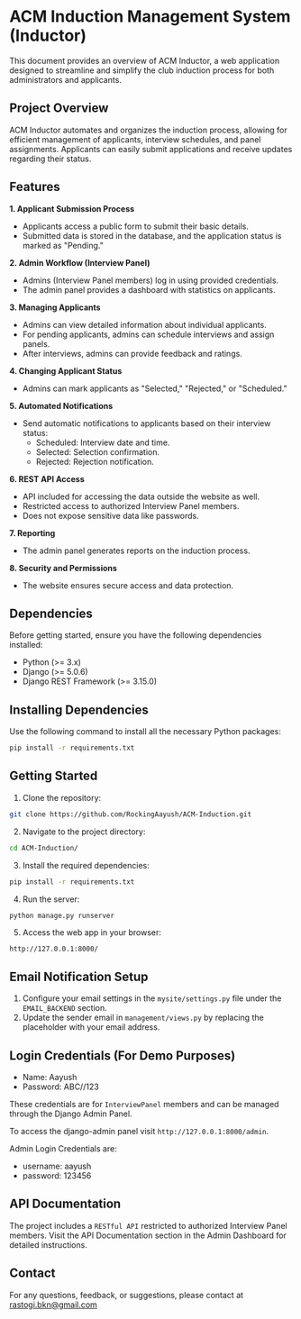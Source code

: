 
# ACM Induction Management System (Inductor)

This document provides an overview of ACM Inductor, a web application designed to streamline and simplify the club induction process for both administrators and applicants.

## Project Overview

ACM Inductor automates and organizes the induction process, allowing for efficient management of applicants, interview schedules, and panel assignments. Applicants can easily submit applications and receive updates regarding their status.

## Features
**1. Applicant Submission Process**

* Applicants access a public form to submit their basic details.
* Submitted data is stored in the database, and the application status is marked as "Pending."

**2. Admin Workflow (Interview Panel)**

* Admins (Interview Panel members) log in using provided credentials.
* The admin panel provides a dashboard with statistics on applicants.

**3. Managing Applicants**

* Admins can view detailed information about individual applicants.
* For pending applicants, admins can schedule interviews and assign panels.
* After interviews, admins can provide feedback and ratings.

**4. Changing Applicant Status**

* Admins can mark applicants as "Selected," "Rejected," or "Scheduled."

**5. Automated Notifications**

 -   Send automatic notifications to applicants based on their interview status:
        -   Scheduled: Interview date and time.
        -   Selected: Selection confirmation.
        -   Rejected: Rejection notification.

**6. REST API Access**

* API included for accessing the data outside the website as well.
* Restricted access to authorized Interview Panel members.
 * Does not expose sensitive data like passwords.

**7. Reporting**

* The admin panel generates reports on the induction process.


**8. Security and Permissions**

* The website ensures secure access and data protection.


## Dependencies

Before getting started, ensure you have the following dependencies installed:

-   Python (>= 3.x)
-   Django (>= 5.0.6)
-   Django REST Framework (>= 3.15.0)

## Installing Dependencies

Use the following command to install all the necessary Python packages:

```bash
pip install -r requirements.txt
```

## Getting Started

1.  Clone the repository:



```bash
git clone https://github.com/RockingAayush/ACM-Induction.git
```


2.  Navigate to the project directory:


```bash
cd ACM-Induction/
```

3.  Install the required dependencies:


```bash
pip install -r requirements.txt
```


4.  Run the server:

```bash
python manage.py runserver
```

5.  Access the web app in your browser:

```
http://127.0.0.1:8000/
```

## Email Notification Setup

1.  Configure your email settings in the `mysite/settings.py` file under the `EMAIL_BACKEND` section.
2.  Update the sender email in `management/views.py` by replacing the placeholder with your email address.

## Login Credentials (For Demo Purposes)

-   Name: Aayush
-   Password: ABC//123

These credentials are for `InterviewPanel` members and can be managed through the Django Admin Panel.

To access the django-admin panel visit `http://127.0.0.1:8000/admin`.

Admin Login Credentials are:
- username: aayush
- password: 123456
## API Documentation

The project includes a `RESTful API` restricted to authorized Interview Panel members. Visit the API Documentation section in the Admin Dashboard for detailed instructions.


## Contact

For any questions, feedback, or suggestions, please contact at rastogi.bkn@gmail.com

